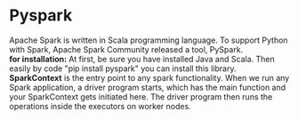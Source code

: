 # Pyspark  
Apache Spark is written in Scala programming language. To support Python with Spark, Apache Spark Community released a tool, PySpark.  
**for installation:** At first, be sure you have installed Java and Scala. Then easily by code "pip install pyspark" you can install this library.  
**SparkContext** is the entry point to any spark functionality. When we run any Spark application, a driver program starts, which has the main function and your SparkContext gets initiated here. The driver program then runs the operations inside the executors on worker nodes.  
